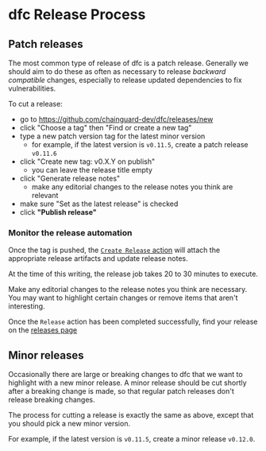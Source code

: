 # dfc Release Process

## Patch releases

The most common type of release of dfc is a patch release. Generally we should aim to do these as often as necessary to release _backward compatible_ changes, especially to release updated dependencies to fix vulnerabilities.

To cut a release:
- go to https://github.com/chainguard-dev/dfc/releases/new
- click "Choose a tag" then "Find or create a new tag"
- type a new patch version tag for the latest minor version
  - for example, if the latest version is `v0.11.5`, create a patch release `v0.11.6`
- click "Create new tag: v0.X.Y on publish"
  - you can leave the release title empty
- click "Generate release notes"
  - make any editorial changes to the release notes you think are relevant
- make sure "Set as the latest release" is checked
- click **"Publish release"**

### Monitor the release automation

Once the tag is pushed, the [`Create Release` action](https://github.com/chainguard-dev/dfc/actions/workflows/release.yaml)
will attach the appropriate release artifacts and update release notes.

At the time of this writing, the release job takes 20 to 30 minutes to execute.

Make any editorial changes to the release notes you think are necessary.
You may want to highlight certain changes or remove items that aren't interesting.

Once the `Release` action has been completed successfully, find your release on
the [releases page](https://github.com/chainguard-dev/dfc/releases)

## Minor releases

Occasionally there are large or breaking changes to dfc that we want to highlight with a new minor release.
A minor release should be cut shortly after a breaking change is made, so that regular patch releases don't release breaking changes.

The process for cutting a release is exactly the same as above, except that you should pick a new minor version.

For example, if the latest version is `v0.11.5`, create a minor release `v0.12.0`.
